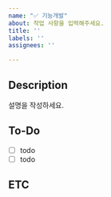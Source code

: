 ```yaml
---
name: "✅ 기능개발"
about: 작업 사항을 입력해주세요.
title: ''
labels: ''
assignees: ''

---
```


## Description
설명을 작성하세요.

## To-Do
- [ ] todo
- [ ] todo

## ETC
